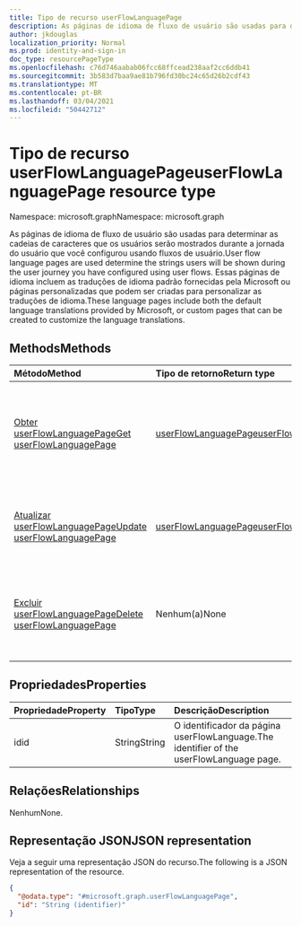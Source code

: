 ```yaml
---
title: Tipo de recurso userFlowLanguagePage
description: As páginas de idioma de fluxo de usuário são usadas para determinar as cadeias de caracteres que os usuários serão mostrados durante a jornada do usuário que você configurou usando fluxos de usuário.
author: jkdouglas
localization_priority: Normal
ms.prod: identity-and-sign-in
doc_type: resourcePageType
ms.openlocfilehash: c76d746aabab06fcc68ffcead238aaf2cc6ddb41
ms.sourcegitcommit: 3b583d7baa9ae81b796fd30bc24c65d26b2cdf43
ms.translationtype: MT
ms.contentlocale: pt-BR
ms.lasthandoff: 03/04/2021
ms.locfileid: "50442712"
---
```

# <a name="userflowlanguagepage-resource-type"></a><span data-ttu-id="6a3c7-103">Tipo de recurso userFlowLanguagePage</span><span class="sxs-lookup"><span data-stu-id="6a3c7-103">userFlowLanguagePage resource type</span></span>

<span data-ttu-id="6a3c7-104">Namespace: microsoft.graph</span><span class="sxs-lookup"><span data-stu-id="6a3c7-104">Namespace: microsoft.graph</span></span>

<span data-ttu-id="6a3c7-105">As páginas de idioma de fluxo de usuário são usadas para determinar as cadeias de caracteres que os usuários serão mostrados durante a jornada do usuário que você configurou usando fluxos de usuário.</span><span class="sxs-lookup"><span data-stu-id="6a3c7-105">User flow language pages are used determine the strings users will be shown during the user journey you have configured using user flows.</span></span> <span data-ttu-id="6a3c7-106">Essas páginas de idioma incluem as traduções de idioma padrão fornecidas pela Microsoft ou páginas personalizadas que podem ser criadas para personalizar as traduções de idioma.</span><span class="sxs-lookup"><span data-stu-id="6a3c7-106">These language pages include both the default language translations provided by Microsoft, or custom pages that can be created to customize the language translations.</span></span>

## <a name="methods"></a><span data-ttu-id="6a3c7-107">Methods</span><span class="sxs-lookup"><span data-stu-id="6a3c7-107">Methods</span></span>

|<span data-ttu-id="6a3c7-108">Método</span><span class="sxs-lookup"><span data-stu-id="6a3c7-108">Method</span></span>|<span data-ttu-id="6a3c7-109">Tipo de retorno</span><span class="sxs-lookup"><span data-stu-id="6a3c7-109">Return type</span></span>|<span data-ttu-id="6a3c7-110">Descrição</span><span class="sxs-lookup"><span data-stu-id="6a3c7-110">Description</span></span>|
|:---|:---|:---|
|[<span data-ttu-id="6a3c7-111">Obter userFlowLanguagePage</span><span class="sxs-lookup"><span data-stu-id="6a3c7-111">Get userFlowLanguagePage</span></span>](../api/userflowlanguagepage-get.md)|[<span data-ttu-id="6a3c7-112">userFlowLanguagePage</span><span class="sxs-lookup"><span data-stu-id="6a3c7-112">userFlowLanguagePage</span></span>](../resources/userflowlanguagepage.md)|<span data-ttu-id="6a3c7-113">Recupere os valores de um objeto [userFlowLanguagePage](../resources/userflowlanguagepage.md) padrão ou personalizado.</span><span class="sxs-lookup"><span data-stu-id="6a3c7-113">Retrieve the values of a default or custom [userFlowLanguagePage](../resources/userflowlanguagepage.md) object.</span></span>|
|[<span data-ttu-id="6a3c7-114">Atualizar userFlowLanguagePage</span><span class="sxs-lookup"><span data-stu-id="6a3c7-114">Update userFlowLanguagePage</span></span>](../api/userflowlanguagepage-put.md)|[<span data-ttu-id="6a3c7-115">userFlowLanguagePage</span><span class="sxs-lookup"><span data-stu-id="6a3c7-115">userFlowLanguagePage</span></span>](../resources/userflowlanguagepage.md)|<span data-ttu-id="6a3c7-116">Atualize os valores em um [objeto userFlowLanguagePage](../resources/userflowlanguagepage.md) personalizado.</span><span class="sxs-lookup"><span data-stu-id="6a3c7-116">Update the values in a custom [userFlowLanguagePage](../resources/userflowlanguagepage.md) object.</span></span>|
|[<span data-ttu-id="6a3c7-117">Excluir userFlowLanguagePage</span><span class="sxs-lookup"><span data-stu-id="6a3c7-117">Delete userFlowLanguagePage</span></span>](../api/userflowlanguagepage-delete.md)|<span data-ttu-id="6a3c7-118">Nenhum(a)</span><span class="sxs-lookup"><span data-stu-id="6a3c7-118">None</span></span>|<span data-ttu-id="6a3c7-119">Exclui os valores de um [objeto userFlowLanguagePage](../resources/userflowlanguagepage.md) personalizado.</span><span class="sxs-lookup"><span data-stu-id="6a3c7-119">Deletes the values from a custom [userFlowLanguagePage](../resources/userflowlanguagepage.md) object.</span></span>|

## <a name="properties"></a><span data-ttu-id="6a3c7-120">Propriedades</span><span class="sxs-lookup"><span data-stu-id="6a3c7-120">Properties</span></span>

|<span data-ttu-id="6a3c7-121">Propriedade</span><span class="sxs-lookup"><span data-stu-id="6a3c7-121">Property</span></span>|<span data-ttu-id="6a3c7-122">Tipo</span><span class="sxs-lookup"><span data-stu-id="6a3c7-122">Type</span></span>|<span data-ttu-id="6a3c7-123">Descrição</span><span class="sxs-lookup"><span data-stu-id="6a3c7-123">Description</span></span>|
|:---|:---|:---|
|<span data-ttu-id="6a3c7-124">id</span><span class="sxs-lookup"><span data-stu-id="6a3c7-124">id</span></span>|<span data-ttu-id="6a3c7-125">String</span><span class="sxs-lookup"><span data-stu-id="6a3c7-125">String</span></span>|<span data-ttu-id="6a3c7-126">O identificador da página userFlowLanguage.</span><span class="sxs-lookup"><span data-stu-id="6a3c7-126">The identifier of the userFlowLanguage page.</span></span>|

## <a name="relationships"></a><span data-ttu-id="6a3c7-127">Relações</span><span class="sxs-lookup"><span data-stu-id="6a3c7-127">Relationships</span></span>

<span data-ttu-id="6a3c7-128">Nenhum</span><span class="sxs-lookup"><span data-stu-id="6a3c7-128">None.</span></span>

## <a name="json-representation"></a><span data-ttu-id="6a3c7-129">Representação JSON</span><span class="sxs-lookup"><span data-stu-id="6a3c7-129">JSON representation</span></span>

<span data-ttu-id="6a3c7-130">Veja a seguir uma representação JSON do recurso.</span><span class="sxs-lookup"><span data-stu-id="6a3c7-130">The following is a JSON representation of the resource.</span></span>
<!-- {
  "blockType": "resource",
  "keyProperty": "id",
  "@odata.type": "microsoft.graph.userFlowLanguagePage",
  "openType": false
}
-->

``` json
{
  "@odata.type": "#microsoft.graph.userFlowLanguagePage",
  "id": "String (identifier)"
}
```
